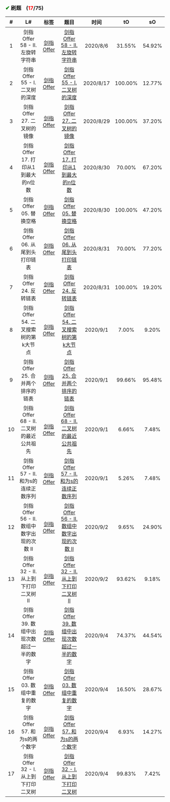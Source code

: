 
### <font color="green">✔</font> 刷题&nbsp;&nbsp;&nbsp;&nbsp;(<font color="red">17</font>/75)

\# | L# | 标签 | 题目 | 时间 | tO | sO
 :-: | :-: | :-: | :-: |:-: |:-: |:-:
1 | 剑指 Offer 58 - II. 左旋转字符串 |  <a href="https://github.com/xdxTao/LeetCode/tree/master/题解(titleSolution)/剑指Offer">剑指Offer</a>  |<a href="https://github.com/xdxTao/LeetCode/blob/master/题解(titleSolution)/剑指Offer/剑指 Offer 58 - II. 左旋转字符串.md"> 剑指 Offer 58 - II. 左旋转字符串</a> | 2020/8/6 | 31.55% | 54.92%
2 | 剑指 Offer 55 - I. 二叉树的深度 |  <a href="https://github.com/xdxTao/LeetCode/tree/master/题解(titleSolution)/剑指Offer">剑指Offer</a>  |<a href="https://github.com/xdxTao/LeetCode/blob/master/题解(titleSolution)/剑指Offer/剑指 Offer 55 - I. 二叉树的深度.md"> 剑指 Offer 55 - I. 二叉树的深度</a> | 2020/8/17 | 100.00% | 12.77%
3 | 剑指 Offer 27. 二叉树的镜像 |  <a href="https://github.com/xdxTao/LeetCode/tree/master/题解(titleSolution)/剑指Offer">剑指Offer</a>  |<a href="https://github.com/xdxTao/LeetCode/blob/master/题解(titleSolution)/剑指Offer/剑指 Offer 27. 二叉树的镜像.md"> 剑指 Offer 27. 二叉树的镜像</a> | 2020/8/29 | 100.00% | 37.20%
4 | 剑指 Offer 17. 打印从1到最大的n位数 |  <a href="https://github.com/xdxTao/LeetCode/tree/master/题解(titleSolution)/剑指Offer">剑指Offer</a>  |<a href="https://github.com/xdxTao/LeetCode/blob/master/题解(titleSolution)/剑指Offer/剑指 Offer 17. 打印从1到最大的n位数.md"> 剑指 Offer 17. 打印从1到最大的n位数</a> | 2020/8/30 | 70.00% | 67.20%
5 | 剑指 Offer 05. 替换空格 |  <a href="https://github.com/xdxTao/LeetCode/tree/master/题解(titleSolution)/剑指Offer">剑指Offer</a>  |<a href="https://github.com/xdxTao/LeetCode/blob/master/题解(titleSolution)/剑指Offer/剑指 Offer 05. 替换空格.md"> 剑指 Offer 05. 替换空格</a> | 2020/8/30 | 100.00% | 47.20%
6 | 剑指 Offer 06. 从尾到头打印链表 |  <a href="https://github.com/xdxTao/LeetCode/tree/master/题解(titleSolution)/剑指Offer">剑指Offer</a>  |<a href="https://github.com/xdxTao/LeetCode/blob/master/题解(titleSolution)/剑指Offer/剑指 Offer 06. 从尾到头打印链表.md"> 剑指 Offer 06. 从尾到头打印链表</a> | 2020/8/31 | 70.00% | 77.20%
7 | 剑指 Offer 24. 反转链表 |  <a href="https://github.com/xdxTao/LeetCode/tree/master/题解(titleSolution)/剑指Offer">剑指Offer</a>  |<a href="https://github.com/xdxTao/LeetCode/blob/master/题解(titleSolution)/剑指Offer/剑指 Offer 24. 反转链表.md"> 剑指 Offer 24. 反转链表</a> | 2020/8/31 | 100.00% | 19.20%
8 | 剑指 Offer 54. 二叉搜索树的第k大节点 |  <a href="https://github.com/xdxTao/LeetCode/tree/master/题解(titleSolution)/剑指Offer">剑指Offer</a>  |<a href="https://github.com/xdxTao/LeetCode/blob/master/题解(titleSolution)/剑指Offer/剑指 Offer 54. 二叉搜索树的第k大节点.md"> 剑指 Offer 54. 二叉搜索树的第k大节点</a> | 2020/9/1 | 7.00% | 9.20%
9 | 剑指 Offer 25. 合并两个排序的链表 |  <a href="https://github.com/xdxTao/LeetCode/tree/master/题解(titleSolution)/剑指Offer">剑指Offer</a>  |<a href="https://github.com/xdxTao/LeetCode/blob/master/题解(titleSolution)/剑指Offer/剑指 Offer 25. 合并两个排序的链表.md"> 剑指 Offer 25. 合并两个排序的链表</a> | 2020/9/1 | 99.66% | 95.48%
10 | 剑指 Offer 68 - II. 二叉树的最近公共祖先 |  <a href="https://github.com/xdxTao/LeetCode/tree/master/题解(titleSolution)/剑指Offer">剑指Offer</a>  |<a href="https://github.com/xdxTao/LeetCode/blob/master/题解(titleSolution)/剑指Offer/剑指 Offer 68 - II. 二叉树的最近公共祖先.md"> 剑指 Offer 68 - II. 二叉树的最近公共祖先</a> | 2020/9/1 | 6.66% | 7.48%
11 | 剑指 Offer 57 - II. 和为s的连续正数序列 |  <a href="https://github.com/xdxTao/LeetCode/tree/master/题解(titleSolution)/剑指Offer">剑指Offer</a>  |<a href="https://github.com/xdxTao/LeetCode/blob/master/题解(titleSolution)/剑指Offer/剑指 Offer 57 - II. 和为s的连续正数序列.md"> 剑指 Offer 57 - II. 和为s的连续正数序列</a> | 2020/9/1 | 5.26% | 7.48%
12 | 剑指 Offer 56 - II. 数组中数字出现的次数 II |  <a href="https://github.com/xdxTao/LeetCode/tree/master/题解(titleSolution)/剑指Offer">剑指Offer</a>  |<a href="https://github.com/xdxTao/LeetCode/blob/master/题解(titleSolution)/剑指Offer/剑指 Offer 56 - II. 数组中数字出现的次数 II.md"> 剑指 Offer 56 - II. 数组中数字出现的次数 II</a> | 2020/9/2 | 9.65% | 24.90%
13 | 剑指 Offer 32 - II. 从上到下打印二叉树 II |  <a href="https://github.com/xdxTao/LeetCode/tree/master/题解(titleSolution)/剑指Offer">剑指Offer</a>  |<a href="https://github.com/xdxTao/LeetCode/blob/master/题解(titleSolution)/剑指Offer/剑指 Offer 32 - II. 从上到下打印二叉树 II.md"> 剑指 Offer 32 - II. 从上到下打印二叉树 II</a> | 2020/9/2 | 93.62% | 9.18%
14 | 剑指 Offer 39. 数组中出现次数超过一半的数字 |  <a href="https://github.com/xdxTao/LeetCode/tree/master/题解(titleSolution)/剑指Offer">剑指Offer</a>  |<a href="https://github.com/xdxTao/LeetCode/blob/master/题解(titleSolution)/剑指Offer/剑指 Offer 39. 数组中出现次数超过一半的数字.md"> 剑指 Offer 39. 数组中出现次数超过一半的数字</a> | 2020/9/4 | 74.37% | 44.54%
15 | 剑指 Offer 03. 数组中重复的数字 |  <a href="https://github.com/xdxTao/LeetCode/tree/master/题解(titleSolution)/剑指Offer">剑指Offer</a>  |<a href="https://github.com/xdxTao/LeetCode/blob/master/题解(titleSolution)/剑指Offer/剑指 Offer 03. 数组中重复的数字.md"> 剑指 Offer 03. 数组中重复的数字</a> | 2020/9/4 | 16.50% | 28.67%
16 | 剑指 Offer 57. 和为s的两个数字 |  <a href="https://github.com/xdxTao/LeetCode/tree/master/题解(titleSolution)/剑指Offer">剑指Offer</a>  |<a href="https://github.com/xdxTao/LeetCode/blob/master/题解(titleSolution)/剑指Offer/剑指 Offer 57. 和为s的两个数字.md"> 剑指 Offer 57. 和为s的两个数字</a> | 2020/9/4 | 6.93% | 14.27%
17 | 剑指 Offer 32 - I. 从上到下打印二叉树 |  <a href="https://github.com/xdxTao/LeetCode/tree/master/题解(titleSolution)/剑指Offer">剑指Offer</a>  |<a href="https://github.com/xdxTao/LeetCode/blob/master/题解(titleSolution)/剑指Offer/剑指 Offer 32 - I. 从上到下打印二叉树.md"> 剑指 Offer 32 - I. 从上到下打印二叉树</a> | 2020/9/4 | 99.83% | 7.42%